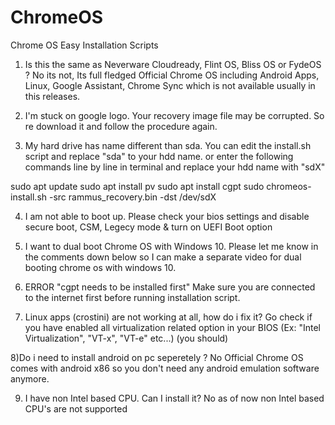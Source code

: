 # ChromeOS
Chrome OS Easy Installation Scripts
1) Is this the same as Neverware Cloudready, Flint OS, Bliss OS or FydeOS ?
No its not, Its full fledged Official Chrome OS including Android Apps, Linux, Google Assistant, Chrome Sync which is not available usually in this releases. 

2) I'm stuck on google logo.
Your recovery image file may be corrupted. So re download it and follow the procedure again.

3) My hard drive has name different than sda.
You can edit the install.sh script and replace "sda" to your hdd name.
or enter the following commands line by line in terminal and replace your hdd name with "sdX"

sudo apt update
sudo apt install pv
sudo apt install cgpt
sudo chromeos-install.sh -src rammus_recovery.bin -dst /dev/sdX   

4) I am not able to boot up.
Please check your bios settings and disable secure boot, CSM, Legecy mode & turn on UEFI Boot option

5) I want to dual boot Chrome OS with Windows 10.
Please let me know in the comments down below so I can make a separate video for dual booting chrome os with windows 10.

6) ERROR  "cgpt needs to be installed first"
Make sure you are connected to the internet first before running installation script.

7) Linux apps (crostini) are not working at all, how do i fix it?
Go check if you have enabled all virtualization related option in your BIOS (Ex: "Intel Virtualization", "VT-x", "VT-e" etc...) (you should)

8)Do i need to install android on pc seperetely ?
No Official Chrome OS comes with android x86 so you don't need any android emulation software anymore.

9) I have non Intel based CPU. Can I install it?
No as of now non Intel based CPU's are not supported
